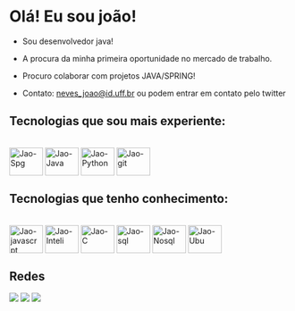 # Olá! Eu sou joão!

- Sou desenvolvedor java!

- A procura da minha primeira oportunidade no mercado de trabalho.

- Procuro colaborar com projetos JAVA/SPRING!

- Contato: neves_joao@id.uff.br ou podem entrar em contato pelo twitter

## Tecnologias que sou mais experiente:
<div style="display: inline_block"><br>
  <img align= "center" alt="Jao-Spg" height="50" width="60" src="https://cdn.jsdelivr.net/gh/devicons/devicon/icons/spring/spring-original-wordmark.svg">
  <img align= "center" alt="Jao-Java" height="50" width="60" src="https://cdn.jsdelivr.net/gh/devicons/devicon/icons/java/java-original-wordmark.svg">
  <img align= "center" alt="Jao-Python" height="50" width="60" src="https://cdn.jsdelivr.net/gh/devicons/devicon/icons/python/python-original.svg">
  <img align= "center" alt="Jao-git" height="50" width="60" src="https://cdn.jsdelivr.net/gh/devicons/devicon/icons/git/git-original.svg">
</div>

## Tecnologias que tenho conhecimento:

<div style="display: inline_block"><br>
  <img align= "center" alt="Jao-javascrpt" height="50" width="60" src="https://cdn.jsdelivr.net/gh/devicons/devicon/icons/javascript/javascript-original.svg"> 
  <img align= "center" alt="Jao-Inteli" height="50" width="60" src="https://cdn.jsdelivr.net/gh/devicons/devicon/icons/cplusplus/cplusplus-original.svg">
  <img align= "center" alt="Jao-C" height="50" width="60" src="https://cdn.jsdelivr.net/gh/devicons/devicon/icons/c/c-original.svg" >
  <img align= "center" alt="Jao-sql" height="50" width="60" src="https://cdn.jsdelivr.net/gh/devicons/devicon/icons/mysql/mysql-plain-wordmark.svg">
  <img align= "center" alt="Jao-Nosql" height="50" width="60" src="https://cdn.jsdelivr.net/gh/devicons/devicon/icons/mongodb/mongodb-original-wordmark.svg">
  <img align= "center" alt="Jao-Ubu" height="50" width="60" src="https://cdn.jsdelivr.net/gh/devicons/devicon/icons/ubuntu/ubuntu-plain.svg"/>
</div>

## Redes
<div>
  <a href="https://www.linkedin.com/in/joaolimaneves/" target="_blank"><img src="https://img.shields.io/badge/LinkedIn-0077B5?style=for-the-badge&logo=linkedin&logoColor=white" target="_blank"></a>
   <a href="https://twitter.com/juauneves" target="_blank"><img src="https://img.shields.io/badge/Twitter-1DA1F2?style=for-the-badge&logo=twitter&logoColor=white" target="_blank"></a>
  <a href="https://www.instagram.com/jau_neves/" target="_blank"><img src="https://img.shields.io/badge/Instagram-E4405F?style=for-the-badge&logo=instagram&logoColor=white" target="_blank"></a>

  
</div>
<!---
Johnn404/Johnn404 is a ✨ special ✨ repository because its `README.md` (this file) appears on your GitHub profile.
You can click the Preview link to take a look at your changes.
--->
